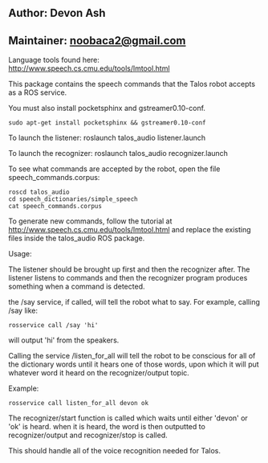 ## Author: Devon Ash
## Maintainer: noobaca2@gmail.com

Language tools found here:
http://www.speech.cs.cmu.edu/tools/lmtool.html

This package contains the speech commands that the Talos robot accepts as a ROS service.

You must also install pocketsphinx and gstreamer0.10-conf.

    sudo apt-get install pocketsphinx && gstreamer0.10-conf

To launch the listener:
    roslaunch talos_audio listener.launch

To launch the recognizer: 
    roslaunch talos_audio recognizer.launch

To see what commands are accepted by the robot, open the file speech_commands.corpus:

    roscd talos_audio
    cd speech_dictionaries/simple_speech
    cat speech_commands.corpus

To generate new commands, follow the tutorial at http://www.speech.cs.cmu.edu/tools/lmtool.html and replace the existing files inside the talos_audio ROS package.

Usage:

The listener should be brought up first and then the recognizer after. The listener 
listens to commands and then the recognizer program produces something when a command is detected.

the /say service, if called, will tell the robot what to say. For example, calling /say like:

    rosservice call /say 'hi'

will output 'hi' from the speakers.

Calling the service /listen_for_all will tell the robot to be conscious for all of the dictionary words until it hears one of those words, upon which 
it will put whatever word it heard on the recognizer/output topic. 

Example:

    rosservice call listen_for_all devon ok

The recognizer/start function is called which waits until either 'devon' or 'ok' is heard. when it is heard, the word is then outputted to recognizer/output and recognizer/stop is called.

This should handle all of the voice recognition needed for Talos.







